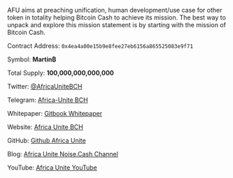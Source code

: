 AFU aims at preaching unification, human development/use case for other token in totality helping Bitcoin Cash to achieve its mission.
The best way to unpack and explore this mission statement is by starting with the mission of Bitcoin Cash.

Contract Address: `0x4ea4a00e15b9e8fee27eb6156a865525083e9f71`

Symbol: **Martin₿**

Total Supply: **100,000,000,000,000**



Twitter: [@AfricaUniteBCH](https://twitter.com/AfricaUniteBCH)

Telegram: [Africa-Unite BCH](https://t.me/Africaunitebch)

Whitepaper: [Gitbook Whitepaper](http://africa-unite.bch.is)

Website: [Africa Unite BCH](http://africa-unite.bch.is/)

GitHub: [Github Africa Unite](https://github.com/africaunitebch)

Blog: [Africa Unite Noise.Cash Channel](https://noise.cash/c/africa-unite-bitcoin-cash-pnwwzkf5kzmg)

YouTube: [Africa Unite YouTube](https://youtube.com/channel/UCzGmonip7vCRM7I5GPGV4-A)

